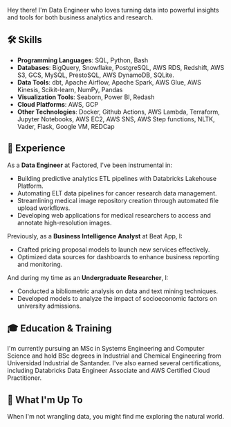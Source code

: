 Hey there! I'm Data Engineer who loves turning data into powerful insights and tools for both business analytics and research.

## 🛠 Skills
- **Programming Languages**: SQL, Python, Bash
- **Databases**: BigQuery, Snowflake, PostgreSQL, AWS RDS, Redshift, AWS S3, GCS, MySQL, PrestoSQL, AWS DynamoDB, SQLite.
- **Data Tools**: dbt, Apache Airflow, Apache Spark, AWS Glue, AWS Kinesis, Scikit-learn, NumPy, Pandas
- **Visualization Tools**: Seaborn, Power BI, Redash
- **Cloud Platforms**: AWS, GCP
- **Other Technologies**: Docker, Github Actions, AWS Lambda, Terraform, Jupyter Notebooks, AWS EC2, AWS SNS, AWS Step functions, NLTK, Vader, Flask, Google VM, REDCap

## 💼 Experience
As a **Data Engineer** at Factored, I've been instrumental in:
- Building predictive analytics ETL pipelines with Databricks Lakehouse Platform.
- Automating ELT data pipelines for cancer research data management.
- Streamlining medical image repository creation through automated file upload workflows.
- Developing web applications for medical researchers to access and annotate high-resolution images.

Previously, as a **Business Intelligence Analyst** at Beat App, I:
- Crafted pricing proposal models to launch new services effectively.
- Optimized data sources for dashboards to enhance business reporting and monitoring.

And during my time as an **Undergraduate Researcher**, I:
- Conducted a bibliometric analysis on data and text mining techniques.
- Developed models to analyze the impact of socioeconomic factors on university admissions.

## 🎓 Education & Training
I'm currently pursuing an MSc in Systems Engineering and Computer Science and hold BSc degrees in Industrial and Chemical Engineering from Universidad Industrial de Santander. I've also earned several certifications, including Databricks Data Engineer Associate and AWS Certified Cloud Practitioner.

## 🌱 What I'm Up To
When I'm not wrangling data, you might find me exploring the natural world.
